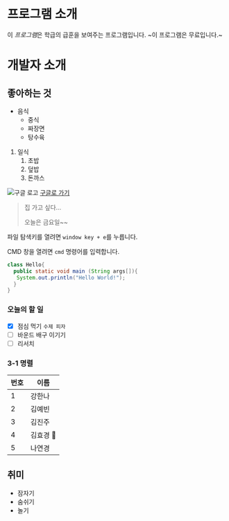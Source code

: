﻿# 프로그램 소개
이 *프로그램*은 학급의 급훈을 보여주는 프로그램입니다.
~이 프로그램은 무료입니다.~
# 개발자 소개

## 좋아하는 것
* 음식
   * 중식
    * 짜장면
    * 탕수육
 1. 일식
     1. 초밥
     1. 덮밥
     1. 돈까스

![구글 로고](https://www.google.com/images/branding/googlelogo/1x/googlelogo_color_272x92dp.png)
[구글로 가기](https://www.google.co.kr/)

> 집 가고 싶다...
>
> 오늘은 금요일~~
>

파일 탐색키를 열려면 `window key + e`를 누릅니다.

CMD 창을 열려면 `cmd` 명령어를 입력합니다.

```java
class Hello{
  public static void main (String args[]){
   System.out.println("Hello World!");
  }
}
 ```
 
 ### 오늘의 할 일
 - [x] 점심 먹기 `수제 피자`
 - [ ] 바운드 배구 이기기
 - [ ] 리서치 

### 3-1 명렬
번호 | 이름
-----|-----
1| 강한나
2| 김예빈
3| 김진주
4| 김효경 	:blue_heart:
5| 나연경

## 취미
  * 잠자기
  * 숨쉬기
  * 놀기
